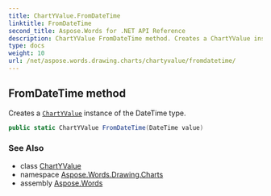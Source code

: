 ```yaml
---
title: ChartYValue.FromDateTime
linktitle: FromDateTime
second_title: Aspose.Words for .NET API Reference
description: ChartYValue FromDateTime method. Creates a ChartYValue instance of the DateTime type in C#.
type: docs
weight: 10
url: /net/aspose.words.drawing.charts/chartyvalue/fromdatetime/
---
```

## FromDateTime method

Creates a [`ChartYValue`](../) instance of the DateTime type.

```csharp
public static ChartYValue FromDateTime(DateTime value)
```

### See Also

* class [ChartYValue](../)
* namespace [Aspose.Words.Drawing.Charts](../../chartyvalue/)
* assembly [Aspose.Words](../../../)
